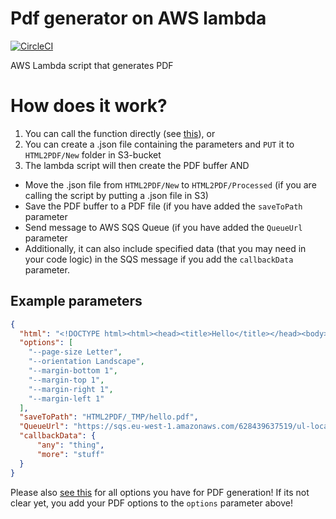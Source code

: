 # Pdf generator on AWS lambda
[![CircleCI](https://circleci.com/gh/Uninite/lambda-html-to-pdf.svg?style=svg&circle-token=43345f82b359007a5b88b6741b351709b892a515)](https://circleci.com/gh/Uninite/lambda-html-to-pdf)

AWS Lambda script that generates PDF

# How does it work?
1. You can call the function directly (see [this](https://stackoverflow.com/questions/33659059/invoke-amazon-lambda-function-from-node-app?answertab=active#tab-top)), or
2. You can create a .json file containing the parameters and `PUT` it to `HTML2PDF/New` folder in S3-bucket 
3. The lambda script will then create the PDF buffer AND
 - Move the .json file from `HTML2PDF/New` to `HTML2PDF/Processed` (if you are calling the script by putting a .json file in S3)
 - Save the PDF buffer to a PDF file (if you have added the `saveToPath` parameter
 - Send message to AWS SQS Queue (if you have added the `QueueUrl` parameter
 - Additionally, it can also include specified data (that you may need in your code logic) in the SQS message if you add the `callbackData` parameter.

## Example parameters
```json
{
  "html": "<!DOCTYPE html><html><head><title>Hello</title></head><body>Here comes the content!<body></html>",
  "options": [
    "--page-size Letter",
    "--orientation Landscape",
    "--margin-bottom 1",
    "--margin-top 1",
    "--margin-right 1",
    "--margin-left 1"
  ],
  "saveToPath": "HTML2PDF/_TMP/hello.pdf", 
  "QueueUrl": "https://sqs.eu-west-1.amazonaws.com/628439637519/ul-local-risul.fifo",
  "callbackData": {
      "any": "thing",
      "more": "stuff"
  }
}
```

Please also [see this](wkhtmltopdf) for all options you have for PDF generation!
If its not clear yet, you add your PDF options to the `options` parameter above!
